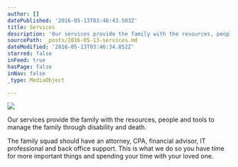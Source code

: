 ```yaml
---
author: []
datePublished: '2016-05-13T03:46:43.503Z'
title: Services
description: 'Our services provide the family with the resources, people and tools to manage the family through disability and death.'
sourcePath: _posts/2016-05-13-services.md
dateModified: '2016-05-13T03:46:34.852Z'
starred: false
inFeed: true
hasPage: false
inNav: false
_type: MediaObject

---
```

![](https://the-grid-user-content.s3-us-west-2.amazonaws.com/22df54c2-940d-43f9-9dbf-45a1f5ba09c8.jpg)

Our services provide the family with the resources, people and tools to manage the family through disability and death.

The family squad should have an attorney, CPA, financial advisor, IT professional and back office support. This is what we do so you have time for more important things and spending your time with your loved one.
